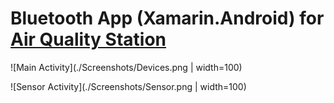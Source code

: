 # Bluetooth App (Xamarin.Android) for [Air Quality Station](https://github.com/Nanich87/diy-sds011-air-quality-station)

![Main Activity](./Screenshots/Devices.png | width=100)

![Sensor Activity](./Screenshots/Sensor.png | width=100)
